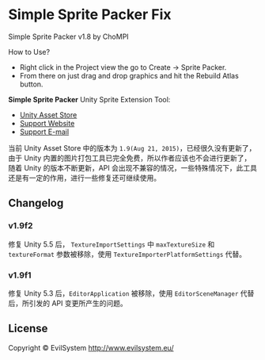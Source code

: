 # Simple Sprite Packer Fix

Simple Sprite Packer v1.8 by ChoMPI

How to Use?
- Right click in the Project view the go to Create -> Sprite Packer.
- From there on just drag and drop graphics and hit the Rebuild Atlas button.

**Simple Sprite Packer** Unity Sprite Extension Tool:

- [Unity Asset Store](https://www.assetstore.unity3d.com/en/#!/content/23276)
- [Support Website](http://www.evilsystem.eu/)
- [Support E-mail](evilsystem@duloclan.com)

当前 Unity Asset Store 中的版本为 `1.9(Aug 21, 2015)`，已经很久没有更新了，由于 Unity 内置的图片打包工具已完全免费，所以作者应该也不会进行更新了，随着 Unity 的版本不断更新，API 会出现不兼容的情况，一些特殊情况下，此工具还是有一定的作用，进行一些修复还可继续使用。


## Changelog

### v1.9f2

修复 Unity 5.5 后， `TextureImportSettings` 中 `maxTextureSize` 和 `textureFormat` 参数被移除，使用 `TextureImporterPlatformSettings` 代替。

### v1.9f1

修复 Unity 5.3 后，`EditorApplication` 被移除，使用 `EditorSceneManager` 代替后，所引发的 API 变更所产生的问题。


## License

Copyright © EvilSystem <http://www.evilsystem.eu/>
